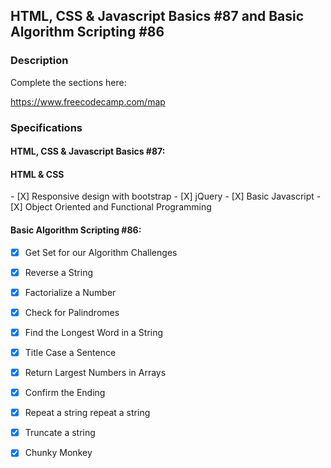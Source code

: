<h2>HTML, CSS & Javascript Basics #87 and Basic Algorithm Scripting #86</h2>

<h3>Description</h3>

Complete the sections here: 

https://www.freecodecamp.com/map

<h3>Specifications</h3>

<h4>HTML, CSS & Javascript Basics #87:</h4>

 <h4>HTML & CSS</h4>
 - [X] Responsive design with bootstrap
 - [X] jQuery
 - [X] Basic Javascript
 - [X] Object Oriented and Functional Programming
 
 
<h4>Basic Algorithm Scripting #86:</h4>

 - [X] Get Set for our Algorithm Challenges
 - [X] Reverse a String 
 - [X] Factorialize a Number 
 - [X] Check for Palindromes 
 - [X] Find the Longest Word in a String 
 - [X] Title Case a Sentence 
 - [X] Return Largest Numbers in Arrays 
 - [X] Confirm the Ending 
 - [X] Repeat a string repeat a string 
 - [X] Truncate a string 
 - [X] Chunky Monkey 
 
